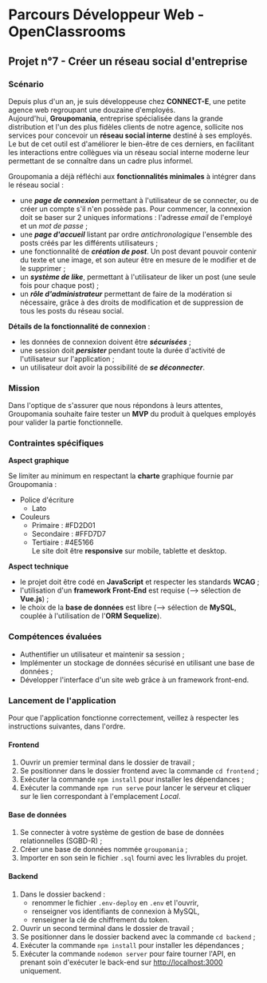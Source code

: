 # Parcours Développeur Web - OpenClassrooms #

## Projet n°7 - Créer un réseau social d'entreprise ##

### Scénario ###
Depuis plus d'un an, je suis développeuse chez **CONNECT-E**, une petite agence web regroupant une douzaine d'employés.  
Aujourd'hui, **Groupomania**, entreprise spécialisée dans la grande distribution et l'un des plus fidèles clients de notre agence, sollicite nos services pour concevoir un **réseau social interne** destiné à ses employés.
Le but de cet outil est d'améliorer le bien-être de ces derniers, en facilitant les interactions entre collègues via un réseau social interne moderne leur permettant de se connaître dans un cadre plus informel.    

Groupomania a déjà réfléchi aux **fonctionnalités minimales** à intégrer dans le réseau social :
- une **_page de connexion_** permettant à l'utilisateur de se connecter, ou de créer un compte s'il n'en possède pas. Pour commencer, la connexion doit se baser sur 2 uniques informations : l'adresse *email* de l'employé et un *mot de passe* ;
- une **_page d'accueil_** listant par ordre *antichronologique* l'ensemble des posts créés par les différents utilisateurs ;
- une fonctionnalité de **_création de post_**. Un post devant pouvoir contenir du texte et une image, et son auteur être en mesure de le modifier et de le supprimer ;
- un **_système de like_**, permettant à l'utilisateur de liker un post (une seule fois pour chaque post) ;
- un **_rôle d'administrateur_** permettant de faire de la modération si nécessaire, grâce à des droits de modification et de suppression de tous les posts du réseau social.    

**Détails de la fonctionnalité de connexion** : 
- les données de connexion doivent être **_sécurisées_** ;   
- une session doit **_persister_** pendant toute la durée d'activité de l'utilisateur sur l'application ;
- un utilisateur doit avoir la possibilité de **_se déconnecter_**.

### Mission ###
Dans l'optique de s'assurer que nous répondons à leurs attentes, Groupomania souhaite faire tester un **MVP** du produit à quelques employés pour valider la partie fonctionnelle.  

### Contraintes spécifiques ###
**Aspect graphique**   

Se limiter au minimum en respectant la **charte** graphique fournie par Groupomania :
- Police d'écriture
  * Lato
- Couleurs
  * Primaire : #FD2D01 
  * Secondaire : #FFD7D7
  * Tertiaire : #4E5166     
Le site doit être **responsive** sur mobile, tablette et desktop.   

**Aspect technique**   
- le projet doit être codé en **JavaScript** et respecter les standards **WCAG** ;
- l'utilisation d'un **framework Front-End** est requise (--> sélection de **Vue.js**) ;
- le choix de la **base de données** est libre (--> sélection de **MySQL**, couplée à l'utilisation de l'**ORM Sequelize**).

### Compétences évaluées ###
- Authentifier un utilisateur et maintenir sa session ;
- Implémenter un stockage de données sécurisé en utilisant une base de données ;
- Développer l'interface d'un site web grâce à un framework front-end.

### Lancement de l'application ###
Pour que l'application fonctionne correctement, veillez à respecter les instructions suivantes, dans l'ordre.
#### Frontend ####
1. Ouvrir un premier terminal dans le dossier de travail ;
2. Se positionner dans le dossier frontend avec la commande `cd frontend` ;
3. Exécuter la commande `npm install` pour installer les dépendances ;
4. Exécuter la commande `npm run serve` pour lancer le serveur et cliquer sur le lien correspondant à l'emplacement *Local*.  
#### Base de données ####
1. Se connecter à votre système de gestion de base de données relationnelles (SGBD-R) ;
2. Créer une base de données nommée `groupomania` ;
3. Importer en son sein le fichier `.sql` fourni avec les livrables du projet.
#### Backend ####
1. Dans le dossier backend :
   - renommer le fichier `.env-deploy` en `.env` et l'ouvrir,
   - renseigner vos identifiants de connexion à MySQL,
   - renseigner la clé de chiffrement du token.
2. Ouvrir un second terminal dans le dossier de travail ;
3. Se positionner dans le dossier backend avec la commande `cd backend` ;
4. Exécuter la commande `npm install` pour installer les dépendances ;
5. Exécuter la commande `nodemon server` pour faire tourner l'API, en prenant soin d'exécuter le back-end sur <http://localhost:3000> uniquement.